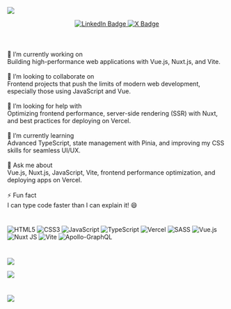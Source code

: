  ![](https://quotes-github-readme.vercel.app/api?type=horizontal&theme=radical)
  
  
<p align="center">
  <a href="https://www.linkedin.com/in/ara-hovsepyan0/">
    <img src="https://img.shields.io/badge/LinkedIn-blue?style=for-the-badge&logo=linkedin&logoColor=white" alt="LinkedIn Badge">
  </a>
  <a href="https://x.com/areshovsepyan">
      <img src="https://img.shields.io/badge/Twitter-blue?style=for-the-badge&logo=x&logoColor=white" alt="X Badge"/>
  </a>
</p>

<p align="center"><img src="https://komarev.com/ghpvc/?username=areshovsepyan&style=flat-square&color=blue" alt=""></p>

#

🔭 I’m currently working on<br>Building high-performance web applications with Vue.js, Nuxt.js, and Vite.<br><br>👯 I’m looking to collaborate on<br>Frontend projects that push the limits of modern web development, especially those using JavaScript and Vue.<br><br>🤝 I’m looking for help with<br>Optimizing frontend performance, server-side rendering (SSR) with Nuxt, and best practices for deploying on Vercel.<br><br>🌱 I’m currently learning<br>Advanced TypeScript, state management with Pinia, and improving my CSS skills for seamless UI/UX.<br><br>💬 Ask me about<br>Vue.js, Nuxt.js, JavaScript, Vite, frontend performance optimization, and deploying apps on Vercel.<br><br>⚡ Fun fact<br>I can type code faster than I can explain it! 😄<be>



#


![HTML5](https://img.shields.io/badge/html5-%23E34F26.svg?style=for-the-badge&logo=html5&logoColor=white) ![CSS3](https://img.shields.io/badge/css3-%231572B6.svg?style=for-the-badge&logo=css3&logoColor=white) ![JavaScript](https://img.shields.io/badge/javascript-%23323330.svg?style=for-the-badge&logo=javascript&logoColor=%23F7DF1E) ![TypeScript](https://img.shields.io/badge/typescript-%23007ACC.svg?style=for-the-badge&logo=typescript&logoColor=white) ![Vercel](https://img.shields.io/badge/vercel-%23000000.svg?style=for-the-badge&logo=vercel&logoColor=white) ![SASS](https://img.shields.io/badge/SASS-hotpink.svg?style=for-the-badge&logo=SASS&logoColor=white) ![Vue.js](https://img.shields.io/badge/vue.js-%2335495e.svg?style=for-the-badge&logo=vuedotjs&logoColor=%234FC08D) ![Nuxt JS](https://img.shields.io/badge/Nuxt-002E3B?style=for-the-badge&logo=nuxt.js&logoColor=#00DC82) ![Vite](https://img.shields.io/badge/vite-%23646CFF.svg?style=for-the-badge&logo=vite&logoColor=white) ![Apollo-GraphQL](https://img.shields.io/badge/-ApolloGraphQL-311C87?style=for-the-badge&logo=apollo-graphql)

#
![](https://github-readme-streak-stats.herokuapp.com/?user=areshovsepyan&theme=dark&hide_border=true)<br/>

![](https://github-readme-stats.vercel.app/api/top-langs/?username=areshovsepyan&theme=dark&hide_border=true&include_all_commits=false&count_private=false&layout=compact)
#
![](https://github-profile-trophy.vercel.app/?username=areshovsepyan&theme=radical&no-frame=false&no-bg=true&margin-w=4)
